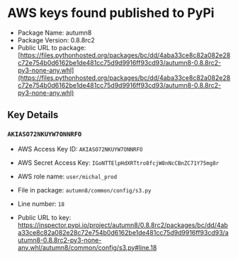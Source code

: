 # AWS keys found published to PyPi

* Package Name: autumn8
* Package Version: 0.8.8rc2
* Public URL to package: [https://files.pythonhosted.org/packages/bc/dd/4aba33ce8c82a082e28c72e754b0d6162be1de481cc75d9d9916ff93cd93/autumn8-0.8.8rc2-py3-none-any.whl](https://files.pythonhosted.org/packages/bc/dd/4aba33ce8c82a082e28c72e754b0d6162be1de481cc75d9d9916ff93cd93/autumn8-0.8.8rc2-py3-none-any.whl)

## Key Details

### `AKIASO72NKUYW7ONNRFO`

* AWS Access Key ID: `AKIASO72NKUYW7ONNRFO`
* AWS Secret Access Key: `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` 
* AWS role name: `user/michal_prod`
* File in package: `autumn8/common/config/s3.py`
* Line number: `18`

* Public URL to key: https://inspector.pypi.io/project/autumn8/0.8.8rc2/packages/bc/dd/4aba33ce8c82a082e28c72e754b0d6162be1de481cc75d9d9916ff93cd93/autumn8-0.8.8rc2-py3-none-any.whl/autumn8/common/config/s3.py#line.18


